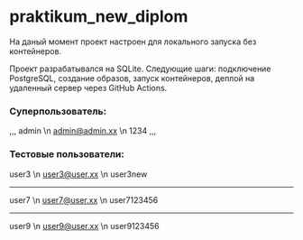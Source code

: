 # praktikum_new_diplom

На даный момент проект настроен для локального запуска
без контейнеров.

Проект разрабатывался на SQLite.
Следующие шаги: подключение PostgreSQL,
                создание образов,
                запуск контейнеров,
                деплой на удаленный сервер через GitHub Actions.

### Суперпользователь:
,,,
admin \n
admin@admin.xx \n
1234
,,,

### Тестовые пользователи:
user3 \n
user3@user.xx \n
user3new

--------------------------
user7 \n
user7@user.xx \n
user7123456

--------------------------
user9 \n
user9@user.xx \n
user9123456